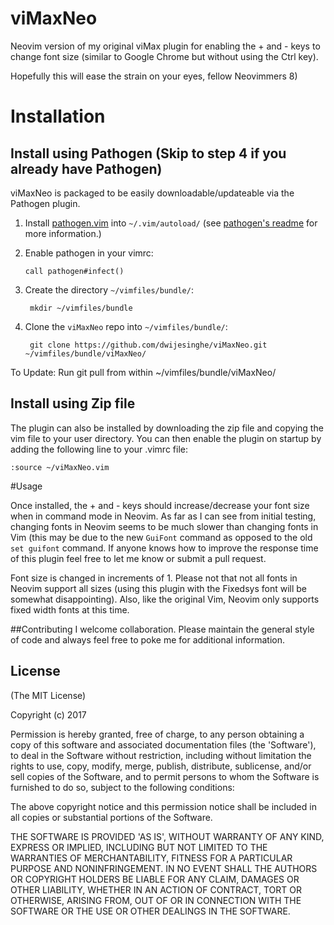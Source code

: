 # viMaxNeo

Neovim version of my original viMax plugin for enabling the + and - keys to change font size (similar to Google Chrome but without using the Ctrl key). 

Hopefully this will ease the strain on your eyes, fellow Neovimmers 8)

# Installation

## Install using Pathogen (Skip to step 4 if you already have Pathogen)

viMaxNeo is packaged to be easily downloadable/updateable via the Pathogen plugin.

1. Install [pathogen.vim] into `~/.vim/autoload/` (see [pathogen's
   readme][install-pathogen] for more information.)

[pathogen.vim]: http://www.vim.org/scripts/script.php?script_id=2332
[install-pathogen]: https://github.com/tpope/vim-pathogen#installation

2. Enable pathogen in your vimrc:

   ```vim
   call pathogen#infect()
   ```

3. Create the directory `~/vimfiles/bundle/`:

        mkdir ~/vimfiles/bundle

4. Clone the `viMaxNeo` repo into `~/vimfiles/bundle/`:

        git clone https://github.com/dwijesinghe/viMaxNeo.git ~/vimfiles/bundle/viMaxNeo/

To Update:
Run git pull from within ~/vimfiles/bundle/viMaxNeo/

## Install using Zip file

The plugin can also be installed by downloading the zip file and copying the vim file to your user directory. You can then enable the plugin on startup by adding the following line to your .vimrc file:
 
 ```vim
 :source ~/viMaxNeo.vim
 ```

#Usage

Once installed, the + and - keys should increase/decrease your font size when in command mode in Neovim. As far as I can see from initial testing, changing fonts in Neovim seems to be much slower than changing fonts in Vim (this may be due to the new `GuiFont` command as opposed to the old `set guifont` command. If anyone knows how to improve the response time of this plugin feel free to let me know or submit a pull request. 

Font size is changed in increments of 1. Please not that not all fonts in Neovim support all sizes (using this plugin with the Fixedsys font will be somewhat disappointing). Also, like the original Vim, Neovim only supports fixed width fonts at this time.


##Contributing
I welcome collaboration. Please maintain the general style of code and always feel free to poke me for additional information.


## License 

(The MIT License)

Copyright (c) 2017

Permission is hereby granted, free of charge, to any person obtaining
a copy of this software and associated documentation files (the
'Software'), to deal in the Software without restriction, including
without limitation the rights to use, copy, modify, merge, publish,
distribute, sublicense, and/or sell copies of the Software, and to
permit persons to whom the Software is furnished to do so, subject to
the following conditions:

The above copyright notice and this permission notice shall be
included in all copies or substantial portions of the Software.

THE SOFTWARE IS PROVIDED 'AS IS', WITHOUT WARRANTY OF ANY KIND,
EXPRESS OR IMPLIED, INCLUDING BUT NOT LIMITED TO THE WARRANTIES OF
MERCHANTABILITY, FITNESS FOR A PARTICULAR PURPOSE AND NONINFRINGEMENT.
IN NO EVENT SHALL THE AUTHORS OR COPYRIGHT HOLDERS BE LIABLE FOR ANY
CLAIM, DAMAGES OR OTHER LIABILITY, WHETHER IN AN ACTION OF CONTRACT,
TORT OR OTHERWISE, ARISING FROM, OUT OF OR IN CONNECTION WITH THE
SOFTWARE OR THE USE OR OTHER DEALINGS IN THE SOFTWARE.
